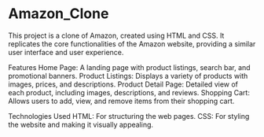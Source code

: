 # Amazon_Clone
This project is a clone of Amazon, created using HTML and CSS. It replicates the core functionalities of the Amazon website, providing a similar user interface and user experience.

Features
Home Page: A landing page with product listings, search bar, and promotional banners.
Product Listings: Displays a variety of products with images, prices, and descriptions.
Product Detail Page: Detailed view of each product, including images, descriptions, and reviews.
Shopping Cart: Allows users to add, view, and remove items from their shopping cart.

Technologies Used
HTML: For structuring the web pages.
CSS: For styling the website and making it visually appealing.
